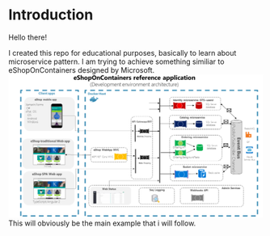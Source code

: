 # Introduction
Hello there!

I created this repo for educational purposes, basically to learn about microservice pattern.
I am trying to achieve something similiar to eShopOnContainers designed by Microsoft.
![eShopOnContainers](https://github.com/dotnet-architecture/eShopOnContainers/blob/dev/img/eShopOnContainers-architecture.png)
This will obviously be the main example that i will follow.
